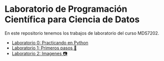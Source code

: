 # Laboratorio de Programación Científica para Ciencia de Datos

En este repositorio tenemos los trabajos de laboratorio del curso MDS7202.

* [Laboratorio 0: Practicando en Python](https://github.com/johnny-godoy/laboratorios-mds/blob/main/lab%200/Lab_0.ipynb)
* [Laboratorio 1: Primeros pasos 👣](https://github.com/johnny-godoy/laboratorios-mds/blob/main/lab%201/lab_1.ipynb)
* [Laboratorio 2: Imagenes 📷](https://github.com/johnny-godoy/laboratorios-mds/blob/main/lab%202/Laboratorio2_enunciado.ipynb)
